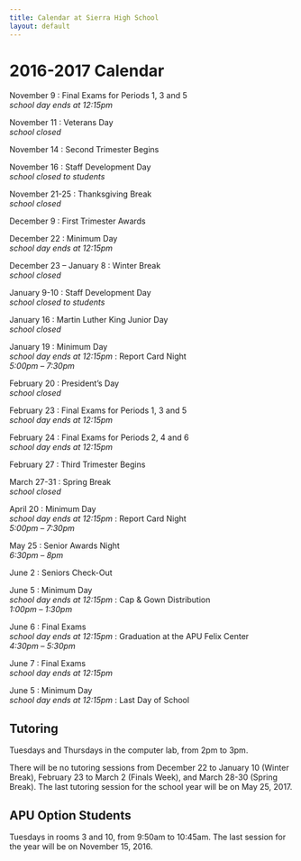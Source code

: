```yaml
---
title: Calendar at Sierra High School
layout: default
---
```


<div class="text" markdown="1">

# 2016-2017 Calendar

November 9
: Final Exams for Periods 1, 3 and 5<br />*school day ends at 12:15pm*

November 11
: Veterans Day<br />*school closed*

November 14
: Second Trimester Begins

November 16
: Staff Development Day<br />*school closed to students*

November 21-25
: Thanksgiving Break<br />*school closed*

December 9
: First Trimester Awards

December 22
: Minimum Day<br />*school day ends at 12:15pm*

December 23 – January 8
: Winter Break<br />*school closed*

January 9-10
: Staff Development Day<br />*school closed to students*

January 16
: Martin Luther King Junior Day<br />*school closed*

January 19
: Minimum Day<br />*school day ends at 12:15pm*
: Report Card Night<br />*5:00pm – 7:30pm*

February 20
: President’s Day<br />*school closed*

February 23
: Final Exams for Periods 1, 3 and 5<br />*school day ends at 12:15pm*

February 24
: Final Exams for Periods 2, 4 and 6<br />*school day ends at 12:15pm*

February 27
: Third Trimester Begins

March 27-31
: Spring Break<br />*school closed*

April 20
: Minimum Day<br />*school day ends at 12:15pm*
: Report Card Night<br />*5:00pm – 7:30pm*

May 25
: Senior Awards Night<br />*6:30pm – 8pm*

June 2
: Seniors Check-Out

June 5
: Minimum Day<br />*school day ends at 12:15pm*
: Cap & Gown Distribution<br />*1:00pm – 1:30pm*

June 6
: Final Exams<br />*school day ends at 12:15pm*
: Graduation at the APU Felix Center<br />*4:30pm – 5:30pm*

June 7
: Final Exams<br />*school day ends at 12:15pm*

June 5
: Minimum Day<br />*school day ends at 12:15pm*
: Last Day of School

## Tutoring

Tuesdays and Thursdays in the computer lab, from 2pm to 3pm.

There will be no tutoring sessions from December 22 to January 10 (Winter Break), February 23 to March 2 (Finals Week), and March 28-30 (Spring Break). The last tutoring session for the school year will be on May 25, 2017.

## APU Option Students

Tuesdays in rooms 3 and 10, from 9:50am to 10:45am. The last session for the year will be on November 15, 2016.

</div>
